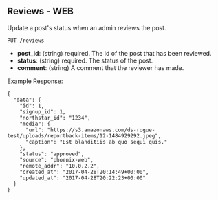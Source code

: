 ## Reviews - WEB

Update a post's status when an admin reviews the post.

```
PUT /reviews
```

  - **post_id**: (string) required.
    The id of the post that has been reviewed.
  - **status**: (string) required.
    The status of the post. 
  - **comment**: (string)
    A comment that the reviewer has made. 

Example Response:

```
{
  "data": {
    "id": 1,
    "signup_id": 1,
    "northstar_id": "1234",
    "media": {
      "url": "https://s3.amazonaws.com/ds-rogue-test/uploads/reportback-items/12-1484929292.jpeg",
      "caption": "Est blanditiis ab quo sequi quis."
    },
    "status": "approved",
    "source": "phoenix-web",
    "remote_addr": "10.0.2.2",
    "created_at": "2017-04-28T20:14:49+00:00",
    "updated_at": "2017-04-28T20:22:23+00:00"
  }
}
```
